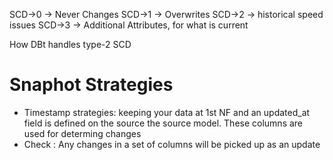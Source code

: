 SCD->0  -> Never Changes
SCD->1 -> Overwrites
SCD->2 -> historical speed issues
SCD->3 -> Additional Attributes, for what is current 

How DBt handles type-2 SCD

# Snaphot Strategies
  - Timestamp strategies: keeping your data at 1st NF and an updated_at field is defined on the source
     the source model. These columns are used for determing changes
  - Check : Any changes in a set of columns will be picked up as an update